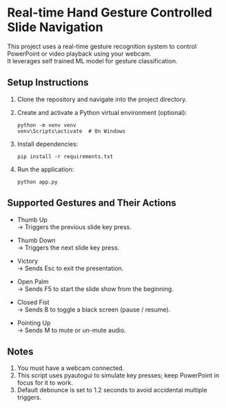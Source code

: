 # Real-time Hand Gesture Controlled Slide Navigation

This project uses a real-time gesture recognition system to control PowerPoint or video playback using your webcam.  
It leverages self trained ML model for gesture classification.

## Setup Instructions

1. Clone the repository and navigate into the project directory.  
2. Create and activate a Python virtual environment (optional):

   ```
   python -m venv venv
   venv\Scripts\activate  # On Windows
   ```

3. Install dependencies:

   ```
   pip install -r requirements.txt
   ```

4. Run the application:

   ```
   python app.py
   ```

## Supported Gestures and Their Actions 

- Thumb Up  
  → Triggers the previous slide key press.

- Thumb Down  
  → Triggers the next slide key press.

- Victory  
  → Sends Esc to exit the presentation.

- Open Palm  
  → Sends F5 to start the slide show from the beginning.

- Closed Fist  
  → Sends B to toggle a black screen (pause / resume).

- Pointing Up  
  → Sends M to mute or un-mute audio.

## Notes

1. You must have a webcam connected.  
2. This script uses pyautogui to simulate key presses; keep PowerPoint in focus for it to work.  
3. Default debounce is set to 1.2 seconds to avoid accidental multiple triggers.
